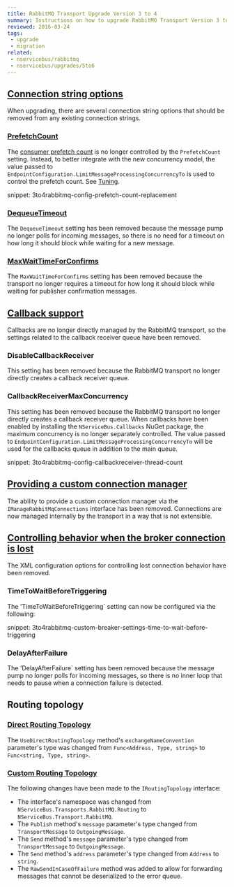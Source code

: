 ```yaml
---
title: RabbitMQ Transport Upgrade Version 3 to 4
summary: Instructions on how to upgrade RabbitMQ Transport Version 3 to 4.
reviewed: 2016-03-24
tags:
 - upgrade
 - migration
related:
 - nservicebus/rabbitmq
 - nservicebus/upgrades/5to6
---
```



## [Connection string options](/nservicebus/rabbitmq/configuration-api.md#rabbitmq-connection-string-connection-string-options)

When upgrading, there are several connection string options that should be removed from any existing connection strings.


### [PrefetchCount](/nservicebus/rabbitmq/configuration-api.md#rabbitmq-connection-string-connection-string-options-prefetchcount)

The [consumer prefetch count](http://www.rabbitmq.com/amqp-0-9-1-reference.html#basic.qos.prefetch-count) is no longer controlled by the `PrefetchCount` setting. Instead, to better integrate with the new concurrency model, the value passed to `EndpointConfiguration.LimitMessageProcessingConcurrencyTo` is used to control the prefetch count. See [Tuning](/nservicebus/operations/tuning.md).

snippet: 3to4rabbitmq-config-prefetch-count-replacement


### [DequeueTimeout](/nservicebus/rabbitmq/configuration-api.md#rabbitmq-connection-string-connection-string-options-dequeuetimeout)

The `DequeueTimeout` setting has been removed because the message pump no longer polls for incoming messages, so there is no need for a timeout on how long it should block while waiting for a new message.


### [MaxWaitTimeForConfirms](/nservicebus/rabbitmq/configuration-api.md#rabbitmq-connection-string-connection-string-options-maxwaittimeforconfirms)

The `MaxWaitTimeForConfirms` setting has been removed because the transport no longer requires a timeout for how long it should block while waiting for publisher confirmation messages.


## [Callback support](/nservicebus/rabbitmq/configuration-api.md#callback-support)

Callbacks are no longer directly managed by the RabbitMQ transport, so the settings related to the callback receiver queue have been removed.


### DisableCallbackReceiver

This setting has been removed because the RabbitMQ transport no longer directly creates a callback receiver queue.

### CallbackReceiverMaxConcurrency

This setting has been removed because the RabbitMQ transport no longer directly creates a callback receiver queue. When callbacks have been enabled by installing the `NServiceBus.Callbacks` NuGet package, the maximum concurrency
is no longer separately controlled. The value passed to `EndpointConfiguration.LimitMessageProcessingConcurrencyTo` will be used for the callbacks queue in addition to the main queue.

snippet: 3to4rabbitmq-config-callbackreceiver-thread-count


## [Providing a custom connection manager](/nservicebus/rabbitmq/configuration-api.md#providing-a-custom-connection-manager)

The ability to provide a custom connection manager via the `IManageRabbitMqConnections` interface has been removed. Connections are now managed internally by the transport in a way that is not extensible.


## [Controlling behavior when the broker connection is lost](/nservicebus/rabbitmq/configuration-api.md#controlling-behavior-when-the-broker-connection-is-lost)

The XML configuration options for controlling lost connection behavior have been removed.

### TimeToWaitBeforeTriggering

The 'TimeToWaitBeforeTriggering` setting can now be configured via the following:

snippet: 3to4rabbitmq-custom-breaker-settings-time-to-wait-before-triggering


### DelayAfterFailure

The 'DelayAfterFailure` setting has been removed because the message pump no longer polls for incoming messages, so there is no inner loop that needs to pause when a connection failure is detected.


## Routing topology


### [Direct Routing Topology](/nservicebus/rabbitmq/configuration-api.md#routing-topology-direct-routing-topology)

The `UseDirectRoutingTopology` method's `exchangeNameConvention` parameter's type was changed from `Func<Address, Type, string>` to `Func<string, Type, string>`.


### [Custom Routing Topology](/nservicebus/rabbitmq/configuration-api.md#routing-topology-custom-routing-topology)

The following changes have been made to the `IRoutingTopology` interface:

* The interface's namespace was changed from `NServiceBus.Transports.RabbitMQ.Routing` to `NServiceBus.Transport.RabbitMQ`.
* The `Publish` method's `message` parameter's type changed from `TransportMessage` to `OutgoingMessage`.
* The `Send` method's `message` parameter's type changed from `TransportMessage` to `OutgoingMessage`.
* The `Send` method's `address` parameter's type changed from `Address` to `string`.
* The `RawSendInCaseOfFailure` method was added to allow for forwarding messages that cannot be deserialized to the error queue.
